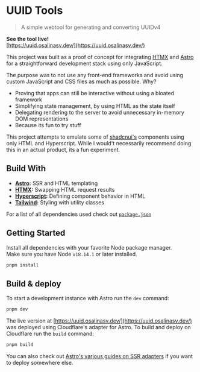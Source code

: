 # UUID Tools

> A simple webtool for generating and converting UUIDv4

**See the tool live!**  
[https://uuid.osalinasv.dev/](https://uuid.osalinasv.dev/)

This project was built as a proof of concept for integrating
[HTMX](https://htmx.org/) and [Astro](https://astro.build/) for a
straightforward development stack using only JavaScript.

The purpose was to not use any front-end frameworks and avoid using custom
JavaScript and CSS files as much as possible. Why?

- Proving that apps can still be interactive without using a bloated framework
- Simplifying state management, by using HTML as the state itself
- Delegating rendering to the server to avoid unnecessary in-memory DOM
  representations
- Because its fun to try stuff

This project attempts to emulate some of [shadcnui's](https://ui.shadcn.com/)
components using only HTML and Hyperscript. While I would't necessarily
recommend doing this in an actual product, its a fun experiment.

## Build With

- **[Astro](https://astro.build/):** SSR and HTML templating
- **[HTMX](https://htmx.org/):** Swapping HTML request results
- **[Hyperscript](https://hyperscript.org/):** Defining component behavior in
  HTML
- **[Tailwind](https://tailwindcss.com/):** Styling with utility classes

For a list of all dependencies used check out [`package.json`](package.json)

## Getting Started

Install all dependencies with your favorite Node package manager.  
Make sure you have Node `v18.14.1` or later installed.

```sh
pnpm install
```

## Build & deploy

To start a development instance with Astro run the `dev` command:

```sh
pnpm dev
```

The live version at [https://uuid.osalinasv.dev/](https://uuid.osalinasv.dev/)
was deployed using Cloudflare's adapter for Astro. To build and deploy on
Cloudflare run the `build` command:

```sh
pnpm build
```

You can also check out
[Astro's various guides on SSR adapters](https://docs.astro.build/en/guides/server-side-rendering/)
if you want to deploy somewhere else.


